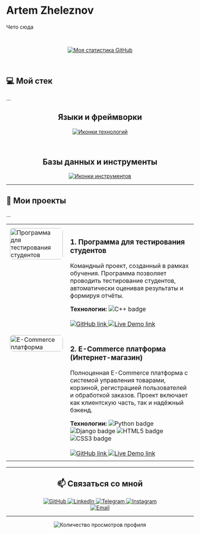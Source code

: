 
# Artem Zheleznov

Чето сюда

<br><div align="center">
  <a href="https://github.com/sigvame?tab=repositories">
    <img src="https://github-readme-stats.vercel.app/api?username=sigvame&show_icons=true&theme=dark" alt="Моя статистика GitHub" />
  </a>
</div>

<br>

## 💻 Мой стек

...

<div align="center">
  <h2>Языки и фреймворки</h2>
</div>
<p align="center">
  <a href="https://skillicons.dev">
    <img src="https://skillicons.dev/icons?i=cpp,python,django,html,css,js,react,bootstrap" alt="Иконки технологий" />
  </a>
</p><br>

<div align="center">
  <h2>Базы данных и инструменты</h2>
</div>
<p align="center">
  <a href="https://skillicons.dev">
    <img src="https://skillicons.dev/icons?i=mysql,sqlite,git,vscode,docker,figma" alt="Иконки инструментов" />
  </a>
</p>

---

## 🚀 Мои проекты

...

<table style="width:100%; border-collapse: collapse; border: none;">
  <tr style="border: none;">
    <td style="padding: 10px; border: none; vertical-align: top;">
      <a href="https://github.com/sigvame/student-testing-program" target="_blank">
        <img src="https://via.placeholder.com/400x200.png?text=Student+Testing+Program" alt="Программа для тестирования студентов" style="width:100%; border-radius: 8px;">
      </a>
    </td>
    <td style="padding: 10px; border: none; vertical-align: top;">
      <h3>1. Программа для тестирования студентов</h3>
      <p>Командный проект, созданный в рамках обучения. Программа позволяет проводить тестирование студентов, автоматически оценивая результаты и формируя отчёты.</p>
      <b>Технологии:</b> <img src="https://img.shields.io/badge/C++-00599C?style=for-the-badge&logo=cplusplus&logoColor=white" alt="C++ badge" />
      <br><br>
      <a href="https://github.com/sigvame/student-testing-program" target="_blank">
        <img src="https://img.shields.io/badge/GitHub-100000?style=for-the-badge&logo=github&logoColor=white" alt="GitHub link" />
      </a>
      <a href="#" target="_blank">
        <img src="https://img.shields.io/badge/Live%20Demo-100000?style=for-the-badge&logo=vercel&logoColor=white" alt="Live Demo link" />
      </a>
    </td>
  </tr>
  <tr style="border: none;">
    <td style="padding: 10px; border: none; vertical-align: top;">
      <a href="https://github.com/sigvame/e-commerce-platform" target="_blank">
        <img src="https://via.placeholder.com/400x200.png?text=E-Commerce+Platform" alt="E-Commerce платформа" style="width:100%; border-radius: 8px;">
      </a>
    </td>
    <td style="padding: 10px; border: none; vertical-align: top;">
      <h3>2. E-Commerce платформа (Интернет-магазин)</h3>
      <p>Полноценная E-Commerce платформа с системой управления товарами, корзиной, регистрацией пользователей и обработкой заказов. Проект включает как клиентскую часть, так и надёжный бэкенд.</p>
      <b>Технологии:</b> <img src="https://img.shields.io/badge/Python-3776AB?style=for-the-badge&logo=python&logoColor=white" alt="Python badge" /> <img src="https://img.shields.io/badge/Django-092E20?style=for-the-badge&logo=django&logoColor=white" alt="Django badge" /> <img src="https://img.shields.io/badge/HTML-E34F26?style=for-the-badge&logo=html5&logoColor=white" alt="HTML5 badge" /> <img src="https://img.shields.io/badge/CSS-1572B6?style=for-the-badge&logo=css3&logoColor=white" alt="CSS3 badge" />
      <br><br>
      <a href="https://github.com/sigvame/e-commerce-platform" target="_blank">
        <img src="https://img.shields.io/badge/GitHub-100000?style=for-the-badge&logo=github&logoColor=white" alt="GitHub link" />
      </a>
      <a href="#" target="_blank">
        <img src="https://img.shields.io/badge/Live%20Demo-100000?style=for-the-badge&logo=vercel&logoColor=white" alt="Live Demo link" />
      </a>
    </td>
  </tr>
</table>


---
<div align="center">
  <h2>📫 Связаться со мной</h2>
</div>

<p align="center">
  <a href="https://github.com/sigvame" target="_blank">
    <img src="https://img.shields.io/badge/GitHub-100000?style=for-the-badge&logo=github&logoColor=white" alt="GitHub" />
  </a>
  <a href="https://www.linkedin.com/in/artemzheleznov" target="_blank">
    <img src="https://img.shields.io/badge/LinkedIn-0077B5?style=for-the-badge&logo=linkedin&logoColor=white" alt="LinkedIn" />
  </a>
  <a href="https://t.me/kaiseloff" target="_blank">
    <img src="https://img.shields.io/badge/Telegram-26A5E4?style=for-the-badge&logo=telegram&logoColor=white" alt="Telegram" />
  </a>
  <a href="https://www.instagram.com/kaiseloff?igsh=cjdtcGhjdzgzOXB2" target="_blank">
    <img src="https://img.shields.io/badge/Instagram-E4405F?style=for-the-badge&logo=instagram&logoColor=white" alt="Instagram" />
  </a><br>
  <a href="mailto:artemzheleznovjob@gmail.com">
    <img src="https://img.shields.io/badge/Gmail-D14836?style=for-the-badge&logo=gmail&logoColor=white" alt="Email" />
  </a>
</p>
<hr>

<div align="center">
  <img src="https://komarev.com/ghpvc/?username=sigvame&style=for-the-badge" alt="Количество просмотров профиля" />
</div>

